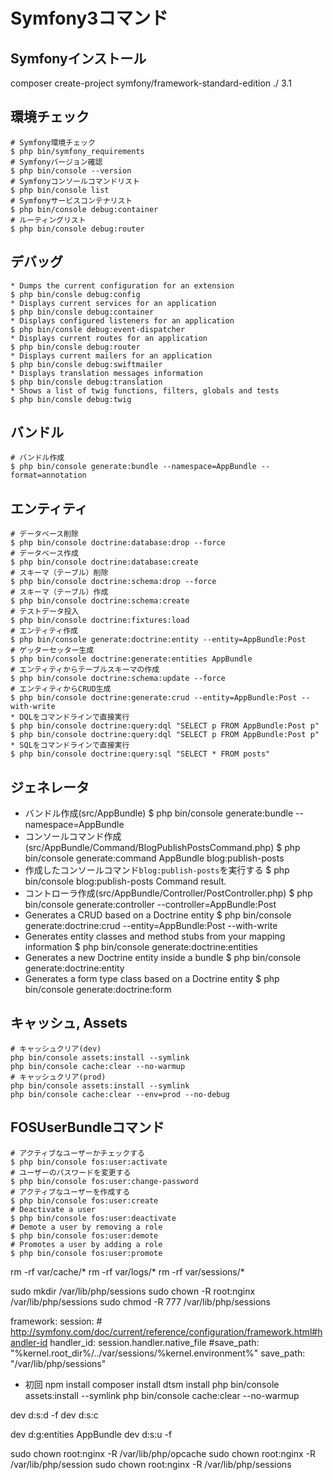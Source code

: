 # Symfony3コマンド

## Symfonyインストール

composer create-project symfony/framework-standard-edition ./ 3.1

## 環境チェック

```
# Symfony環境チェック
$ php bin/symfony_requirements
# Symfonyバージョン確認
$ php bin/console --version
# Symfonyコンソールコマンドリスト
$ php bin/console list
# Symfonyサービスコンテナリスト
$ php bin/console debug:container
# ルーティングリスト
$ php bin/console debug:router
```

## デバッグ

```
* Dumps the current configuration for an extension
$ php bin/consle debug:config
* Displays current services for an application
$ php bin/consle debug:container
* Displays configured listeners for an application
$ php bin/consle debug:event-dispatcher
* Displays current routes for an application
$ php bin/consle debug:router
* Displays current mailers for an application
$ php bin/consle debug:swiftmailer
* Displays translation messages information
$ php bin/consle debug:translation
* Shows a list of twig functions, filters, globals and tests
$ php bin/consle debug:twig
```

## バンドル

```
# バンドル作成
$ php bin/console generate:bundle --namespace=AppBundle --format=annotation
```

## エンティティ

```
# データベース削除
$ php bin/console doctrine:database:drop --force
# データベース作成
$ php bin/console doctrine:database:create
# スキーマ（テーブル）削除
$ php bin/console doctrine:schema:drop --force
# スキーマ（テーブル）作成
$ php bin/console doctrine:schema:create
# テストデータ投入
$ php bin/console doctrine:fixtures:load
# エンティティ作成
$ php bin/console generate:doctrine:entity --entity=AppBundle:Post
# ゲッターセッター生成
$ php bin/console doctrine:generate:entities AppBundle
# エンティティからテーブルスキーマの作成
$ php bin/console doctrine:schema:update --force
# エンティティからCRUD生成
$ php bin/console doctrine:generate:crud --entity=AppBundle:Post --with-write
* DQLをコマンドラインで直接実行
$ php bin/console doctrine:query:dql "SELECT p FROM AppBundle:Post p"
$ php bin/console doctrine:query:dql "SELECT p FROM AppBundle:Post p"
* SQLをコマンドラインで直接実行
$ php bin/console doctrine:query:sql "SELECT * FROM posts"
```

## ジェネレータ

* バンドル作成(src/AppBundle)
$ php bin/console generate:bundle --namespace=AppBundle
* コンソールコマンド作成(src/AppBundle/Command/BlogPublishPostsCommand.php)
$ php bin/console generate:command AppBundle blog:publish-posts
* 作成したコンソールコマンド`blog:publish-posts`を実行する
$ php bin/console blog:publish-posts
Command result.
* コントローラ作成(src/AppBundle/Controller/PostController.php)
$ php bin/console generate:controller --controller=AppBundle:Post
* Generates a CRUD based on a Doctrine entity
$ php bin/console generate:doctrine:crud --entity=AppBundle:Post --with-write
* Generates entity classes and method stubs from your mapping information
$ php bin/console generate:doctrine:entities
* Generates a new Doctrine entity inside a bundle
$ php bin/console generate:doctrine:entity
* Generates a form type class based on a Doctrine entity
$ php bin/console generate:doctrine:form

## キャッシュ, Assets

```
# キャッシュクリア(dev)
php bin/console assets:install --symlink
php bin/console cache:clear --no-warmup
# キャッシュクリア(prod)
php bin/console assets:install --symlink
php bin/console cache:clear --env=prod --no-debug

```

## FOSUserBundleコマンド

```
# アクティブなユーザーかチェックする
$ php bin/console fos:user:activate
# ユーザーのパスワードを変更する
$ php bin/console fos:user:change-password
# アクティブなユーザーを作成する
$ php bin/console fos:user:create
# Deactivate a user
$ php bin/console fos:user:deactivate
# Demote a user by removing a role
$ php bin/console fos:user:demote
# Promotes a user by adding a role
$ php bin/console fos:user:promote
```

rm -rf var/cache/*
rm -rf var/logs/*
rm -rf var/sessions/*


sudo mkdir /var/lib/php/sessions
sudo chown -R root:nginx /var/lib/php/sessions
sudo chmod -R 777 /var/lib/php/sessions

framework:
    session:
        # http://symfony.com/doc/current/reference/configuration/framework.html#handler-id
        handler_id:  session.handler.native_file
        #save_path:   "%kernel.root_dir%/../var/sessions/%kernel.environment%"
        save_path:   "/var/lib/php/sessions"


* 初回
npm install
composer install
dtsm install
php bin/console assets:install --symlink
php bin/console cache:clear --no-warmup

dev d:s:d -f
dev d:s:c

dev d:g:entities AppBundle
dev d:s:u -f

sudo chown root:nginx -R /var/lib/php/opcache
sudo chown root:nginx -R /var/lib/php/session
sudo chown root:nginx -R /var/lib/php/sessions
